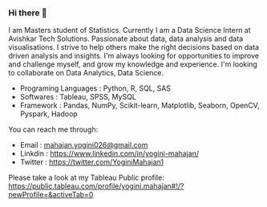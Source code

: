 ### Hi there 👋

I am Masters student of Statistics. Currently I am a Data Science Intern at Avishkar Tech Solutions. Passionate about data, data analysis and data visualisations. I strive to help others make the right decisions based on data driven analysis and insights. I'm always looking for opportunities to improve and challenge myself, and grow my knowledge and experience. 
I'm looking to collaborate on Data Analytics, Data Science.

- Programing Languages : Python, R, SQL, SAS
- Softwares : Tableau, SPSS, MySQL
- Framework : Pandas, NumPy, Scikit-learn, Matplotlib, Seaborn, OpenCV, Pyspark, Hadoop

You can reach me through:
* Email : mahajan.yogini026@gmail.com
* Linkdin : https://www.linkedin.com/in/yogini-mahajan/
* Twitter : https://twitter.com/YoginiMahajan1

Please take a look at my Tableau Public profile: https://public.tableau.com/profile/yogini.mahajan#!/?newProfile=&activeTab=0

<!--
**yoginim/yoginim** is a ✨ _special_ ✨ repository because its `README.md` (this file) appears on your GitHub profile.

Here are some ideas to get you started:

- 🔭 I’m currently working on 
- 🌱 I’m currently learning ...
- 👯 I’m looking to collaborate on ...
- 🤔 I’m looking for help with ...
- 💬 Ask me about ...
- 📫 How to reach me: ...
- 😄 Pronouns: ...
- ⚡ Fun fact: ...
-->
